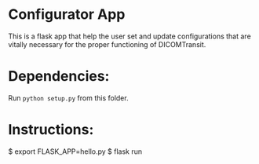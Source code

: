 # Configurator App 

This is a flask app that help the user set and update configurations that are vitally necessary for the proper functioning of DICOMTransit. 

# Dependencies:
Run ```python setup.py``` from this folder. 

# Instructions:
$ export FLASK_APP=hello.py
$ flask run